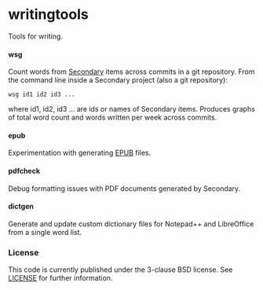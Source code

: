 # writingtools

Tools for writing.

#### wsg

Count words from [Secondary](https://github.com/bdzimmer/secondary) items across commits in a git repository. From the command line inside a Secondary project (also a git repository):

    wsg id1 id2 id3 ...

where id1, id2, id3 ... are ids or names of Secondary items. Produces graphs of total word count and words written per week across commits.

#### epub

Experimentation with generating [EPUB](https://en.wikipedia.org/wiki/EPUB) files.

#### pdfcheck

Debug formatting issues with PDF documents generated by Secondary.

#### dictgen

Generate and update custom dictionary files for Notepad++ and LibreOffice from a single word list.

### License

This code is currently published under the 3-clause BSD license. See [LICENSE](LICENSE) for further information.